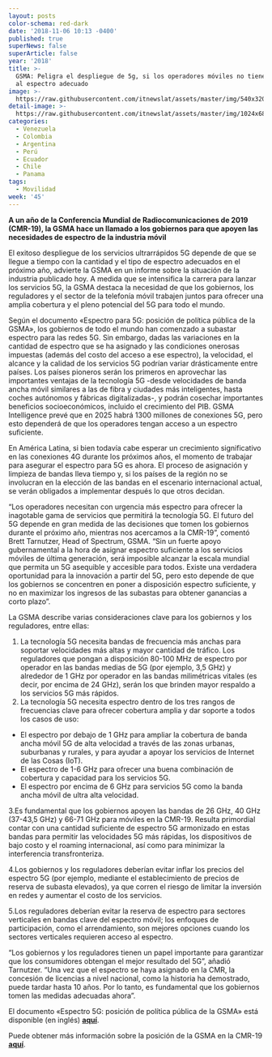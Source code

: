 ```yaml
---
layout: posts
color-schema: red-dark
date: '2018-11-06 10:13 -0400'
published: true
superNews: false
superArticle: false
year: '2018'
title: >-
  GSMA: Peligra el despliegue de 5g, si los operadores móviles no tiene acceso
  al espectro adecuado
image: >-
  https://raw.githubusercontent.com/itnewslat/assets/master/img/540x320/infraestructura-Antenas-p.jpg
detail-image: >-
  https://raw.githubusercontent.com/itnewslat/assets/master/img/1024x680/infraestructura-Antenas-g.jpg
categories:
  - Venezuela
  - Colombia
  - Argentina
  - Perú
  - Ecuador
  - Chile
  - Panama
tags:
  - Movilidad
week: '45'
---
```

**A un año de la Conferencia Mundial de Radiocomunicaciones de 2019 (CMR-19), la GSMA hace un llamado a los gobiernos para que apoyen las necesidades de espectro de la industria móvil**

El exitoso despliegue de los servicios ultrarrápidos 5G depende de que se llegue a tiempo con la cantidad y el tipo de espectro adecuados en el próximo año, advierte la GSMA en un informe sobre la situación de la industria publicado hoy. A medida que se intensifica la carrera para lanzar los servicios 5G, la GSMA destaca la necesidad de que los gobiernos, los reguladores y el sector de la telefonía móvil trabajen juntos para ofrecer una amplia cobertura y el pleno potencial del 5G para todo el mundo. 

Según el documento «Espectro para 5G: posición de política pública de la GSMA», los gobiernos de todo el mundo han comenzado a subastar espectro para las redes 5G. Sin embargo, dadas las variaciones en la cantidad de espectro que se ha asignado y las condiciones onerosas impuestas (además del costo del acceso a ese espectro), la velocidad, el alcance y la calidad de los servicios 5G podrían variar drásticamente entre países. Los países pioneros serán los primeros en aprovechar las importantes ventajas de la tecnología 5G -desde velocidades de banda ancha móvil similares a las de fibra y ciudades más inteligentes, hasta coches autónomos y fábricas digitalizadas-, y podrán cosechar importantes beneficios socioeconómicos, incluido el crecimiento del PIB. GSMA Intelligence prevé que en 2025 habrá 1300 millones de conexiones 5G, pero esto dependerá de que los operadores tengan acceso a un espectro suficiente.  

En América Latina, si bien todavía cabe esperar un crecimiento significativo en las conexiones 4G durante los próximos años, el momento de trabajar para asegurar el espectro para 5G es ahora. El proceso de asignación y limpieza de bandas lleva tiempo y, si los países de la región no se involucran en la elección de las bandas en el escenario internacional actual, se verán obligados a implementar después lo que otros decidan. 

“Los operadores necesitan con urgencia más espectro para ofrecer la inagotable gama de servicios que permitirá la tecnología 5G. El futuro del 5G depende en gran medida de las decisiones que tomen los gobiernos durante el próximo año, mientras nos acercamos a la CMR-19”, comentó Brett Tarnutzer, Head of Spectrum, GSMA. “Sin un fuerte apoyo gubernamental a la hora de asignar espectro suficiente a los servicios móviles de última generación, será imposible alcanzar la escala mundial que permita un 5G asequible y accesible para todos. Existe una verdadera oportunidad para la innovación a partir del 5G, pero esto depende de que los gobiernos se concentren en poner a disposición espectro suficiente, y no en maximizar los ingresos de las subastas para obtener ganancias a corto plazo”.

La GSMA describe varias consideraciones clave para los gobiernos y los reguladores, entre ellas:

1. La tecnología 5G necesita bandas de frecuencia más anchas para soportar velocidades más altas y mayor cantidad de tráfico. Los reguladores que pongan a disposición 80-100 MHz de espectro por operador en las bandas medias de 5G (por ejemplo, 3,5 GHz) y alrededor de 1 GHz por operador en las bandas milimétricas vitales (es decir, por encima de 24 GHz), serán los que brinden mayor respaldo a los servicios 5G más rápidos.
2. La tecnología 5G necesita espectro dentro de los tres rangos de frecuencias clave para ofrecer cobertura amplia y dar soporte a todos los casos de uso:

- El espectro por debajo de 1 GHz para ampliar la cobertura de banda ancha móvil 5G de alta velocidad a través de las zonas urbanas, suburbanas y rurales, y para ayudar a apoyar los servicios de Internet de las Cosas (IoT).
- El espectro de 1-6 GHz para ofrecer una buena combinación de cobertura y capacidad para los servicios 5G.
- El espectro por encima de 6 GHz para servicios 5G como la banda ancha móvil de ultra alta velocidad.

3.Es fundamental que los gobiernos apoyen las bandas de 26 GHz, 40 GHz (37-43,5 GHz) y 66-71 GHz para móviles en la CMR-19. Resulta primordial contar con una cantidad suficiente de espectro 5G armonizado en estas bandas para permitir las velocidades 5G más rápidas, los dispositivos de bajo costo y el roaming internacional, así como para minimizar la interferencia transfronteriza.

4.Los gobiernos y los reguladores deberían evitar inflar los precios del espectro 5G (por ejemplo, mediante el establecimiento de precios de reserva de subasta elevados), ya que corren el riesgo de limitar la inversión en redes y aumentar el costo de los servicios.

5.Los reguladores deberían evitar la reserva de espectro para sectores verticales en bandas clave del espectro móvil; los enfoques de participación, como el arrendamiento, son mejores opciones cuando los sectores verticales requieren acceso al espectro.

“Los gobiernos y los reguladores tienen un papel importante para garantizar que los consumidores obtengan el mejor resultado del 5G”, añadió Tarnutzer. “Una vez que el espectro se haya asignado en la CMR, la concesión de licencias a nivel nacional, como la historia ha demostrado, puede tardar hasta 10 años. Por lo tanto, es fundamental que los gobiernos tomen las medidas adecuadas ahora”.

El documento «Espectro 5G: posición de política pública de la GSMA» está disponible (en inglés) **[aquí](https://www.gsma.com/spectrum/wp-content/uploads/2018/11/5G-Spectrum-Positions.pdf)**.

Puede obtener más información sobre la posición de la GSMA en la CMR-19 **[aquí](https://www.gsma.com/spectrum/wp-content/uploads/2018/11/AI-1.13-Positions.pdf)**.
